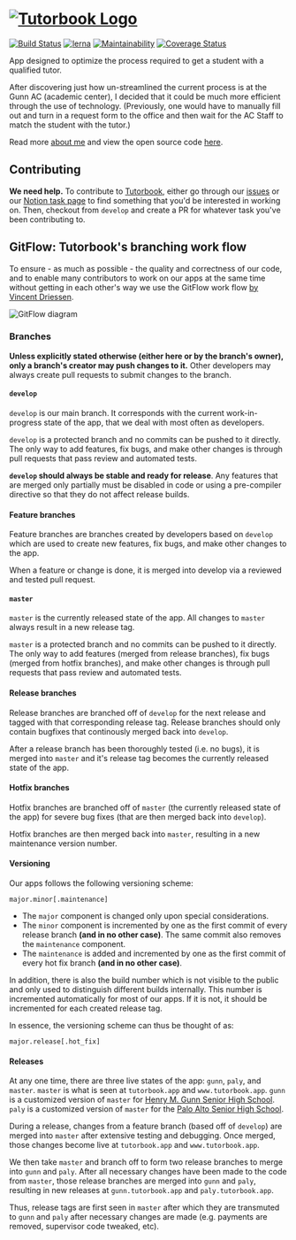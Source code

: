 # [![Tutorbook Logo](https://tutorbook.app/favicon/text-logo.png)](https://tutorbook.app)

[![Build Status](https://travis-ci.org/nicholaschiang/tutorbook.svg?branch=master)](https://travis-ci.org/nicholaschiang/tutorbook)
[![lerna](https://img.shields.io/badge/maintained%20with-lerna-cc00ff.svg)](https://lerna.js.org/)
[![Maintainability](https://api.codeclimate.com/v1/badges/dd8c901f0077521d8f21/maintainability)](https://codeclimate.com/github/nicholaschiang/tutorbook/maintainability)
[![Coverage Status](https://coveralls.io/repos/github/nicholaschiang/tutorbook/badge.svg?branch=master)](https://coveralls.io/github/nicholaschiang/tutorbook?branch=master)

App designed to optimize the process required to get a student with a qualified tutor.

After discovering just how un-streamlined the current process is at the Gunn AC (academic center), I decided that it could be much more efficient through the use of technology. (Previously, one would have to manually fill out and turn in a request form to the office and then wait for the AC Staff to match the student with the tutor.)

Read more [about me](https://nicholaschiang.com) and view the open source code [here](https://github.com/nicholaschiang/tutorbook).

## Contributing

**We need help.** To contribute to [Tutorbook](https://tutorbook.app), either go
through our [issues](https://github.com/nicholaschiang/tutorbook/issues) or our
[Notion task page](https://www.notion.so/tutorbook/145daee9eb41405595f34955b50df281?v=5e0ac0e835cf4bb1929a371e9339d1f6)
to find something that you'd be interested in working on. Then, checkout from
`develop` and create a PR for whatever task you've been contributing to.

## GitFlow: Tutorbook's branching work flow

To ensure - as much as possible - the quality and correctness of our code, and
to enable many contributors to work on our apps at the same time without getting
in each other's way we use the GitFlow work flow [by Vincent Driessen](
http://nvie.com/posts/a-successful-git-branching-model/ "Original Blog post
'A successful Git branching model' by Vincent Driessen").

![GitFlow diagram](https://github.com/nicholaschiang/tutorbook/blob/master/docs/gitflow-diagram.png)

### Branches

**Unless explicitly stated otherwise (either here or by the branch's owner),
only a branch's creator may push changes to it.** Other developers may always
create pull requests to submit changes to the branch.

#### `develop`

`develop` is our main branch. It corresponds with the current work-in-progress
state of the app, that we deal with most often as developers.

`develop` is a protected branch and no commits can be pushed to it directly. The
only way to add features, fix bugs, and make other changes is through pull
requests that pass review and automated tests.

**`develop` should always be stable and ready for release**. Any features that
are merged only partially must be disabled in code or using a pre-compiler
directive so that they do not affect release builds.

#### Feature branches

Feature branches are branches created by developers based on `develop` which are
used to create new features, fix bugs, and make other changes to the app.

When a feature or change is done, it is merged into develop via a reviewed and
tested pull request.

#### `master`

`master` is the currently released state of the app. All changes to `master`
always result in a new release tag.

`master` is a protected branch and no commits can be pushed to it directly. The
only way to add features (merged from release branches), fix bugs (merged from
hotfix branches), and make other changes is through pull requests that pass
review and automated tests.

#### Release branches

Release branches are branched off of `develop` for the next release and tagged
with that corresponding release tag. Release branches should only contain
bugfixes that continously merged back into `develop`.

After a release branch has been thoroughly tested (i.e. no bugs), it is merged
into `master` and it's release tag becomes the currently released state of the
app.

#### Hotfix branches

Hotfix branches are branched off of `master` (the currently released state of
the app) for severe bug fixes (that are then merged back into `develop`).

Hotfix branches are then merged back into `master`, resulting in a new
maintenance version number.

#### Versioning

Our apps follows the following versioning scheme:

    major.minor[.maintenance]

- The `major` component is changed only upon special considerations.
- The `minor` component is incremented by one as the first commit of every release branch **(and in no other case)**. The same commit also removes the `maintenance` component.
- The `maintenance` is added and incremented by one as the first commit of every hot fix branch **(and in no other case)**.

In addition, there is also the build number which is not visible to the public and only used to distinguish different builds internally. This number is incremented automatically for most of our apps. If it is not, it should be incremented for each created release tag.

In essence, the versioning scheme can thus be thought of as:

    major.release[.hot_fix]

#### Releases

At any one time, there are three live states of the app: `gunn`, `paly`, and
`master`. `master` is what is seen at `tutorbook.app` and `www.tutorbook.app`. `gunn` is a customized
version of `master` for [Henry M. Gunn Senior High School](https://gunn.pausd.org).
`paly` is a customized version of `master` for the [Palo Alto Senior High
School](https://paly.pausd.org).

During a release, changes from a feature branch (based off of `develop`) are
merged into `master` after extensive testing and debugging. Once merged, those
changes become live at `tutorbook.app` and `www.tutorbook.app`.

We then take `master` and branch off to form two release branches to merge into
`gunn` and `paly`. After all necessary changes have been made to the code from
`master`, those release branches are merged into `gunn` and `paly`, resulting in
new releases at `gunn.tutorbook.app` and `paly.tutorbook.app`.

Thus, release tags are first seen in `master` after which they are transmuted to
`gunn` and `paly` after necessary changes are made (e.g. payments are removed,
supervisor code tweaked, etc).

